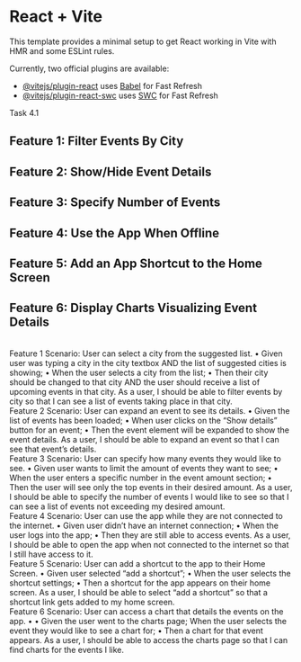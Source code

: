 # React + Vite

This template provides a minimal setup to get React working in Vite with HMR and some ESLint rules.

Currently, two official plugins are available:

- [@vitejs/plugin-react](https://github.com/vitejs/vite-plugin-react/blob/main/packages/plugin-react/README.md) uses [Babel](https://babeljs.io/) for Fast Refresh
- [@vitejs/plugin-react-swc](https://github.com/vitejs/vite-plugin-react-swc) uses [SWC](https://swc.rs/) for Fast Refresh

Task 4.1
## Feature 1: Filter Events By City
## Feature 2: Show/Hide Event Details
## Feature 3: Specify Number of Events
## Feature 4: Use the App When Offline
## Feature 5: Add an App Shortcut to the Home Screen
## Feature 6: Display Charts Visualizing Event Details
</br>
Feature 1 Scenario: User can select a city from the suggested list.
•
Given user was typing a city in the city textbox AND the list of suggested cities is showing;
•
When the user selects a city from the list;
•
Then their city should be changed to that city AND the user should receive a list of upcoming
events in that city.
As a user, I should be able to filter events by city so that I can see a list of events taking place in that
city.
</br>
Feature 2 Scenario: User can expand an event to see its details.
•
Given the list of events has been loaded;
•
When user clicks on the “Show details” button for an event;
•
Then the event element will be expanded to show the event details.
As a user, I should be able to expand an event so that I can see that event’s details.
</br>
Feature 3 Scenario: User can specify how many events they would like to see.
•
Given user wants to limit the amount of events they want to see;
•
When the user enters a specific number in the event amount section;
•
Then the user will see only the top events in their desired amount.
As a user, I should be able to specify the number of events I would like to see so that I can see a list
of events not exceeding my desired amount.
</br>
Feature 4 Scenario: User can use the app while they are not connected to the internet.
•
Given user didn’t have an internet connection;
•
When the user logs into the app;
•
Then they are still able to access events.
As a user, I should be able to open the app when not connected to the internet so that I still have
access to it.
</br>
Feature 5 Scenario: User can add a shortcut to the app to their Home Screen.
•
Given user selected “add a shortcut”;
•
When the user selects the shortcut settings;
•
Then a shortcut for the app appears on their home screen.
As a user, I should be able to select “add a shortcut” so that a shortcut link gets added to my home
screen.
</br>
Feature 6 Scenario: User can access a chart that details the events on the app.
•
•
Given the user went to the charts page;
When the user selects the event they would like to see a chart for;
•
Then a chart for that event appears.
As a user, I should be able to access the charts page so that I can find charts for the events I like.
